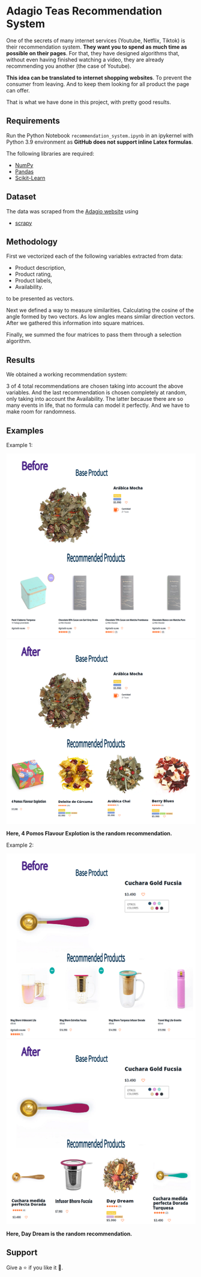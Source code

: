 # Adagio Teas Recommendation System

One of the secrets of many internet services (Youtube, Netflix, Tiktok) is their recommendation system. **They want you to spend as much time as possible on their pages**. For that, they have designed algorithms that, without even having finished watching a video, they are already recommending you another (the case of Youtube).

**This idea can be translated to internet shopping websites**. To prevent the consumer from leaving. And to keep them looking for all product the page can offer.

That is what we have done in this project, with pretty good results.


## Requirements

Run the Python Notebook `recommendation_system.ipynb` in an ipykernel with Python 3.9 environment as **GitHub does not support inline Latex formulas**.

The following libraries are required:

- [NumPy](http://www.numpy.org/)
- [Pandas](http://pandas.pydata.org/)
- [Scikit-Learn](http://scikit-learn.org/stable/)

## Dataset

The data was scraped from the [Adagio website](https://adagio.cl/) using 

- [scrapy](https://scrapy.org/)


## Methodology

First we vectorized each of the following variables extracted from data:

- Product description,
- Product rating,
- Product labels,
- Availability.

to be presented as vectors.

Next we defined a way to measure similarities. Calculating the cosine of the angle formed by two vectors. As low angles means similar direction vectors. After we gathered this information into square matrices.

Finally, we summed the four matrices to pass them through a selection algorithm.


## Results

We obtained a working recommendation system: 

3 of 4 total recommendations are chosen taking into account the above variables. 
And the last recommendation is chosen completely at random, only taking into account the Availability. The latter because there are so many events in life, that no formula can model it perfectly. And we have to make room for randomness.

## Examples

Example 1:

<img src="images/products1.png"/> 

<img src="images/products2.png"/> 

**Here, 4 Pomos Flavour Explotion is the random recommendation.**

Example 2:


<img src="images/products3.png"/> 

<img src="images/products4.png"/> 

**Here, Day Dream is the random recommendation.**


## Support

Give a :star: if you like it :hugs:.
